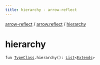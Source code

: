 ```yaml
---
title: hierarchy - arrow-reflect
---
```


[arrow-reflect](../index.html) / [arrow.reflect](index.html) / [hierarchy](./hierarchy.html)

# hierarchy

`fun `[`TypeClass`](-type-class/index.html)`.hierarchy(): `[`List`](https://kotlinlang.org/api/latest/jvm/stdlib/kotlin.collections/-list/index.html)`<`[`Extends`](-extends/index.html)`>`